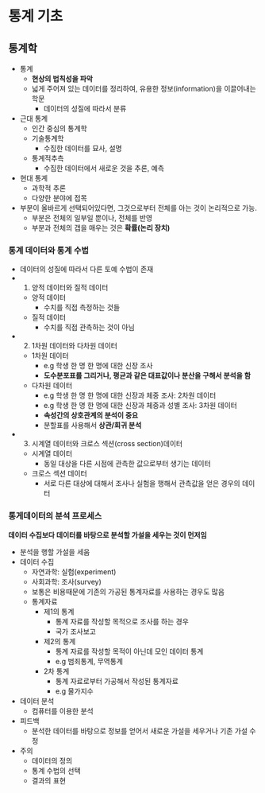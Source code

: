 # 통계 기초

## 통계학

- 통계
  - **현상의 법칙성을 파악**
  - 넓게 주어져 있는 데이터를 정리하여, 유용한 정보(information)을 이끌어내는 학문
    - 데이터의 성질에 따라서 분류
- 근대 통계
  - 인간 중심의 통계학
  - 기술통계학
    - 수집한 데이터를 묘사, 설명
  - 통계적추측
    - 수집한 데이터에서 새로운 것을 추론, 예측
- 현대 통계
  - 과학적 추론
  - 다양한 분야에 접목
- 부분이 올바르게 선택되어있다면, 그것으로부터 전체를 아는 것이 논리적으로 가능.
  - 부분은 전체의 일부일 뿐이나, 전체를 반영
  - 부분과 전체의 갭을 매우는 것은 **확률(논리 장치)**

### 통계 데이터와 통계 수법

- 데이터의 성질에 따라서 다른 토예 수법이 존재
- 1) 양적 데이터와 질적 데이터
  - 양적 데이터
    - 수치를 직접 측정하는 것들
  - 질적 데이터
    - 수치를 직접 관측하는 것이 아님
- 2) 1차원 데이터와 다차원 데이터
  - 1차원 데이터
    - e.g 학생 한 명 한 명에 대한 신장 조사
    - **도수분포표를 그리거나, 평균과 같은 대표값이나 분산을 구해서 분석을 함**
  - 다차원 데이터
    - e.g 학생 한 명 한 명에 대한 신장과 체중 조사: 2차원 데이터
    - e.g 학생 한 명 한 명에 대한 신장과 체중과 성별 조사: 3차원 데이터
    - **속성간의 상호관계의 분석이 중요**
    - 분할표를 사용해서 **상관/회귀 분석**
- 3) 시계열 데이터와 크로스 섹션(cross section)데이터
  - 시계열 데이터
    - 동일 대상을 다른 시점에 관측한 값으로부터 생기는 데이터
  - 크로스 섹션 데이터
    - 서로 다른 대상에 대해서 조사나 실험을 행해서 관측값을 얻은 경우의 데이터

### 통게데이터의 분석 프로세스

**데이터 수집보다 데이터를 바탕으로 분석할 가설을 세우는 것이 먼저임**

- 분석을 행할 가설을 세움
- 데이터 수집
  - 자연과학: 실험(experiment)
  - 사회과학: 조사(survey)
  - 보통은 비용때문에 기존의 가공된 통계자료를 사용하는 경우도 많음
  - 통계자료
    - 제1의 통계
      - 통계 자료를 작성할 목적으로 조사를 하는 경우
      - 국가 조사보고
    - 제2의 통계
      - 통계 자료를 작성할 목적이 아닌데 모인 데이터 통계
      - e.g 범죄통계, 무역통계
    - 2차 통계
      - 통계 자료로부터 가공해서 작성된 통계자료
      - e.g 물가지수
- 데이터 분석
  - 컴퓨터를 이용한 분석
- 피드백
  - 분석한 데이터를 바탕으로 정보를 얻어서 새로운 가설을 세우거나 기존 가설 수정
- 주의
  - 데이터의 정의
  - 통계 수법의 선택
  - 결과의 표현
